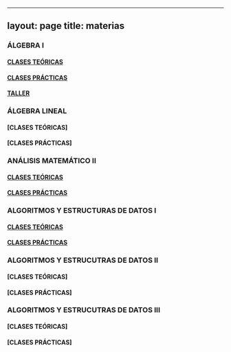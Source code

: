 
---
layout: page
title: materias
---


### ÁLGEBRA I

#### [CLASES TEÓRICAS](/2017-03-17-teoría-de-álgebra-I/)
#### [CLASES PRÁCTICAS](/2017-02-18-práctica-de-álgebra-I.md/)
#### [TALLER](/2017-03-15-taller-de-álgebra-I.md/)

### ÁLGEBRA LINEAL

#### [CLASES TEÓRICAS]
#### [CLASES PRÁCTICAS]

### ANÁLISIS MATEMÁTICO II

#### [CLASES TEÓRICAS](/2015-01-15-teoría-de-análisis-matemico-II.md/)
#### [CLASES PRÁCTICAS](/2015-01-04-prac-analisis-II.md/)

### ALGORITMOS Y ESTRUCTURAS DE DATOS I

#### [CLASES TEÓRICAS](/2017-01-27-teoría-de-algoritmos-y-estructuras-de-datos-I.md/)
#### [CLASES PRÁCTICAS](/2017-01-19-práctica-de-algoritmos-y-estructuras-de-datos-I.md/)

### ALGORITMOS Y ESTRUCUTRAS DE DATOS II

#### [CLASES TEÓRICAS]
#### [CLASES PRÁCTICAS]

### ALGORITMOS Y ESTRUCUTRAS DE DATOS III

#### [CLASES TEÓRICAS]
#### [CLASES PRÁCTICAS]

